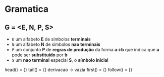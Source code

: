 # Gramatica

## G = <E, N, P, S>

- `E` um alfabeto **E** de símbolos **terminais**
- `N` um alfabeto **N** de símbolos **nao terminais**
- `P` um conjunto **P** de **regras de produção** da forma **a->b** que indica que **a** pode ser **substituído** por **b**
- `S` um **nao terminal** especial **S**, o **símbolo inicial**

head() = {}
tail() = {}
derivacao -> vazia
first() = {}
follow() = {}
